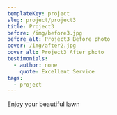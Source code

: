 ```yaml
---
templateKey: project
slug: project/project3
title: Project3
before: /img/before3.jpg
before_alt: Project3 Before photo
cover: /img/after2.jpg
cover_alt: Project3 After photo
testimonials:
  - author: none
    quote: Excellent Service
tags:
  - project
---
```

Enjoy your beautiful lawn
